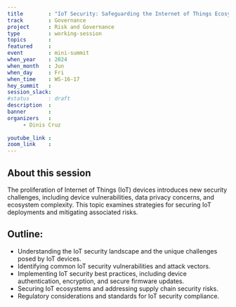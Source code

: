 ```yaml
---
title        : "IoT Security: Safeguarding the Internet of Things Ecosystem (panel)"
track        : Governance
project      : Risk and Governance
type         : working-session
topics       : 
featured     :
event        : mini-summit
when_year    : 2024
when_month   : Jun
when_day     : Fri
when_time    : WS-16-17
hey_summit   : 
session_slack:
#status      : draft
description  :
banner       : 
organizers   :
     - Dinis Cruz
    
youtube_link : 
zoom_link    : 
---
```


## About this session
The proliferation of Internet of Things (IoT) devices introduces new security challenges, including device vulnerabilities, data privacy concerns, and ecosystem complexity. This topic examines strategies for securing IoT deployments and mitigating associated risks.

## Outline:
- Understanding the IoT security landscape and the unique challenges posed by IoT devices.
- Identifying common IoT security vulnerabilities and attack vectors.
- Implementing IoT security best practices, including device authentication, encryption, and secure firmware updates.
- Securing IoT ecosystems and addressing supply chain security risks.
- Regulatory considerations and standards for IoT security compliance.
